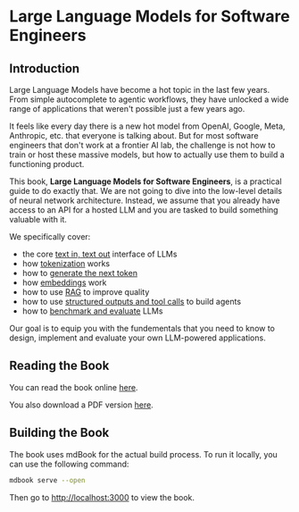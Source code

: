 # Large Language Models for Software Engineers

## Introduction

Large Language Models have become a hot topic in the last few years.
From simple autocomplete to agentic workflows, they have unlocked a wide range of applications that weren't possible just a few years ago.

It feels like every day there is a new hot model from OpenAI, Google, Meta, Anthropic, etc. that everyone is talking about.
But for most software engineers that don't work at a frontier AI lab, the challenge is not how to train or host these massive models, but how to actually use them to build a functioning product.

This book, **Large Language Models for Software Engineers**, is a practical guide to do exactly that.
We are not going to dive into the low-level details of neural network architecture.
Instead, we assume that you already have access to an API for a hosted LLM and you are tasked to build something valuable with it.

We specifically cover:

- the core [text in, text out](./src/01-text-in-text-out.md) interface of LLMs
- how [tokenization](./src/02-tokenization.md) works
- how to [generate the next token](./src/03-generating-the-next-token.md)
- how [embeddings](./src/04-embeddings.md) work
- how to use [RAG](./src/05-retrieval-augmented-generation.md) to improve quality
- how to use [structured outputs and tool calls](./src/06-structured-output-tools-and-agents.md) to build agents
- how to [benchmark and evaluate](./src/07-benchmarking-and-evaluation.md) LLMs

Our goal is to equip you with the fundementals that you need to know to design, implement and evaluate your own LLM-powered applications.

## Reading the Book

You can read the book online [here](https://github.com/uhasker/large-language-models-for-software-engineers).

You also download a PDF version [here](https://github.com/uhasker/large-language-models-for-software-engineers/releases/download/v0.1.0/book.pdf).

## Building the Book

The book uses mdBook for the actual build process.
To run it locally, you can use the following command:

```bash
mdbook serve --open
```

Then go to [http://localhost:3000](http://localhost:3000) to view the book.
